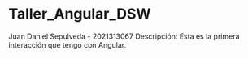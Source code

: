 # Taller_Angular_DSW  
Juan Daniel Sepulveda - 2021313067
Descripción: Esta es la primera interacción que tengo con Angular.
